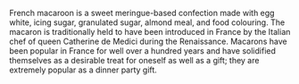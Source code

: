 French macaroon is a sweet meringue-based confection made with egg white, icing sugar, granulated sugar, almond meal, and food colouring. The macaron is traditionally held to have been introduced in France by the Italian chef of queen Catherine de Medici during the Renaissance.
Macarons have been popular in France for well over a hundred years and have solidified themselves as a desirable treat for oneself as well as a gift; they are extremely popular as a dinner party gift.